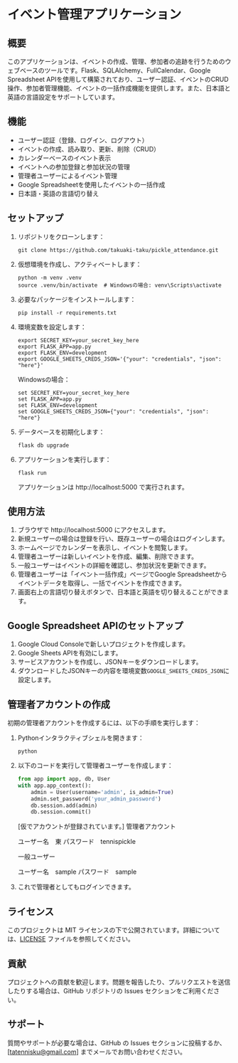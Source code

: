 # イベント管理アプリケーション

## 概要

このアプリケーションは、イベントの作成、管理、参加者の追跡を行うためのウェブベースのツールです。Flask、SQLAlchemy、FullCalendar、Google Spreadsheet APIを使用して構築されており、ユーザー認証、イベントのCRUD操作、参加者管理機能、イベントの一括作成機能を提供します。また、日本語と英語の言語設定をサポートしています。

## 機能

- ユーザー認証（登録、ログイン、ログアウト）
- イベントの作成、読み取り、更新、削除（CRUD）
- カレンダーベースのイベント表示
- イベントへの参加登録と参加状況の管理
- 管理者ユーザーによるイベント管理
- Google Spreadsheetを使用したイベントの一括作成
- 日本語・英語の言語切り替え

## セットアップ

1. リポジトリをクローンします：

   ```
   git clone https://github.com/takuaki-taku/pickle_attendance.git
   ```

2. 仮想環境を作成し、アクティベートします：

   ```
   python -m venv .venv
   source .venv/bin/activate  # Windowsの場合: venv\Scripts\activate
   ```

3. 必要なパッケージをインストールします：

   ```
   pip install -r requirements.txt
   ```

4. 環境変数を設定します：

   ```
   export SECRET_KEY=your_secret_key_here
   export FLASK_APP=app.py
   export FLASK_ENV=development
   export GOOGLE_SHEETS_CREDS_JSON='{"your": "credentials", "json": "here"}'
   ```

   Windowsの場合：

   ```
   set SECRET_KEY=your_secret_key_here
   set FLASK_APP=app.py
   set FLASK_ENV=development
   set GOOGLE_SHEETS_CREDS_JSON={"your": "credentials", "json": "here"}
   ```

5. データベースを初期化します：

   ```
   flask db upgrade
   ```

6. アプリケーションを実行します：

   ```
   flask run
   ```

   アプリケーションは http://localhost:5000 で実行されます。

## 使用方法

1. ブラウザで http://localhost:5000 にアクセスします。
2. 新規ユーザーの場合は登録を行い、既存ユーザーの場合はログインします。
3. ホームページでカレンダーを表示し、イベントを閲覧します。
4. 管理者ユーザーは新しいイベントを作成、編集、削除できます。
5. 一般ユーザーはイベントの詳細を確認し、参加状況を更新できます。
6. 管理者ユーザーは「イベント一括作成」ページでGoogle Spreadsheetからイベントデータを取得し、一括でイベントを作成できます。
7. 画面右上の言語切り替えボタンで、日本語と英語を切り替えることができます。

## Google Spreadsheet APIのセットアップ

1. Google Cloud Consoleで新しいプロジェクトを作成します。
2. Google Sheets APIを有効にします。
3. サービスアカウントを作成し、JSONキーをダウンロードします。
4. ダウンロードしたJSONキーの内容を環境変数`GOOGLE_SHEETS_CREDS_JSON`に設定します。

## 管理者アカウントの作成

初期の管理者アカウントを作成するには、以下の手順を実行します：

1. Pythonインタラクティブシェルを開きます：

   ```
   python
   ```

2. 以下のコードを実行して管理者ユーザーを作成します：

   ```python
   from app import app, db, User
   with app.app_context():
       admin = User(username='admin', is_admin=True)
       admin.set_password('your_admin_password')
       db.session.add(admin)
       db.session.commit()
   ```

   [仮でアカウントが登録されています。]
   管理者アカウント

   ユーザー名　東
   パスワード　tennispickle

   一般ユーザー
   
   ユーザー名　sample
   パスワード　sample

3. これで管理者としてもログインできます。

## ライセンス

このプロジェクトは MIT ライセンスの下で公開されています。詳細については、[LICENSE](LICENSE) ファイルを参照してください。

## 貢献

プロジェクトへの貢献を歓迎します。問題を報告したり、プルリクエストを送信したりする場合は、GitHub リポジトリの Issues セクションをご利用ください。

## サポート

質問やサポートが必要な場合は、GitHub の Issues セクションに投稿するか、[tatennisku@gmail.com] までメールでお問い合わせください。